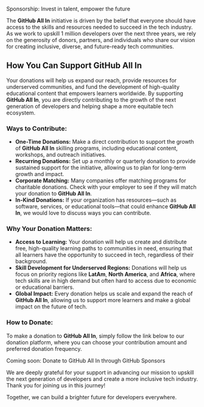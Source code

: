 Sponsorship: Invest in talent, empower the future

The **GitHub All In** initiative is driven by the belief that everyone should have access to the skills and resources needed to succeed in the tech industry. As we work to upskill 1 million developers over the next three years, we rely on the generosity of donors, partners, and individuals who share our vision for creating inclusive, diverse, and future-ready tech communities.

## How You Can Support GitHub All In

Your donations will help us expand our reach, provide resources for underserved communities, and fund the development of high-quality educational content that empowers learners worldwide. By supporting **GitHub All In**, you are directly contributing to the growth of the next generation of developers and helping shape a more equitable tech ecosystem.

### Ways to Contribute:

- **One-Time Donations:** Make a direct contribution to support the growth of **GitHub All In** skilling programs, including educational content, workshops, and outreach initiatives.
- **Recurring Donations:** Set up a monthly or quarterly donation to provide sustained support for the initiative, allowing us to plan for long-term growth and impact.
- **Corporate Matching:** Many companies offer matching programs for charitable donations. Check with your employer to see if they will match your donation to **GitHub All In**.
- **In-Kind Donations:** If your organization has resources—such as software, services, or educational tools—that could enhance **GitHub All In**, we would love to discuss ways you can contribute.

### Why Your Donation Matters:

- **Access to Learning:** Your donation will help us create and distribute free, high-quality learning paths to communities in need, ensuring that all learners have the opportunity to succeed in tech, regardless of their background.
- **Skill Development for Underserved Regions:** Donations will help us focus on priority regions like **LatAm**, **North America**, and **Africa**, where tech skills are in high demand but often hard to access due to economic or educational barriers.
- **Global Impact:** Every donation helps us scale and expand the reach of **GitHub All In**, allowing us to support more learners and make a global impact on the future of tech.

### How to Donate:

To make a donation to **GitHub All In**, simply follow the link below to our donation platform, where you can choose your contribution amount and preferred donation frequency.

Coming soon: Donate to GitHub All In through GitHub Sponsors

We are deeply grateful for your support in advancing our mission to upskill the next generation of developers and create a more inclusive tech industry. Thank you for joining us in this journey!

Together, we can build a brighter future for developers everywhere.

